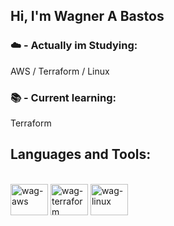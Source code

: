 ## Hi, I'm Wagner A Bastos

### ☁️ - Actually im Studying:

AWS / Terraform / Linux

### 📚 - Current learning:

Terraform

## Languages and Tools:
<div style="display: inline_block"><br/>
<img allign="center" alt="wag-aws" height="50" width="60" src="https://cdn.jsdelivr.net/gh/devicons/devicon@latest/icons/amazonwebservices/amazonwebservices-original-wordmark.svg" />
<img allign="center" alt="wag-terraform" height="50" width="60" src="https://cdn.jsdelivr.net/gh/devicons/devicon@latest/icons/terraform/terraform-original.svg" />
<img allign="center" alt="wag-linux" height="50" width="60" src="https://cdn.jsdelivr.net/gh/devicons/devicon@latest/icons/linux/linux-original.svg" />
</div>



